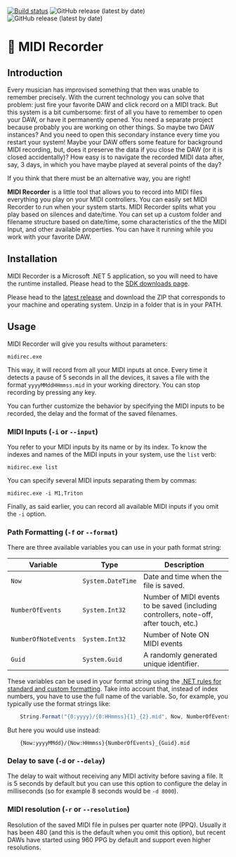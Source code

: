 [![Build status](https://github.com/icalvo/Icm.MidiRecorder/actions/workflows/ci.yml/badge.svg)](https://github.com/icalvo/Icm.MidiRecorder/actions/workflows/ci.yml)
![GitHub release (latest by date)](https://img.shields.io/github/v/release/MidiRecorder/MidiRecorder)
![GitHub release (latest by date)](https://img.shields.io/github/downloads/MidiRecorder/MidiRecorder/total)

# 🎹 MIDI Recorder

## Introduction

Every musician has improvised something that then was unable to remember precisely. With the current technology you can solve that problem: just fire your favorite DAW and click record on a MIDI track. But this system is a bit cumbersome: first of all you have to remember to open your DAW, or have it permanently opened. You need a separate project because probably you are working on other things. So maybe two DAW instances? And you need to open this secondary instance every time you restart your system! Maybe your DAW offers some feature for background MIDI recording, but, does it preserve the data if you close the DAW (or it is closed accidentally)? How easy is to navigate the recorded MIDI data after, say, 3 days, in which you have maybe played at several points of the day?

If you think that there must be an alternative way, you are right!

**MIDI Recorder** is a little tool that allows you to record into MIDI files everything you play on your MIDI controllers. You can easily set MIDI Recorder to run when your system starts. MIDI Recorder splits what you play based on silences and date/time. You can set up a custom folder and filename structure based on date/time, some characteristics of the the MIDI Input, and other available properties. You can have it running while you work with your favorite DAW.

## Installation

MIDI Recorder is a Microsoft .NET 5 application, so you will need to have the runtime installed. Please head to the [SDK downloads page](https://dotnet.microsoft.com/download/visual-studio-sdks).

Please head to the [latest release](https://github.com/MidiRecorder/MidiRecorder/releases/latest) and download the ZIP that corresponds to your machine and operating system. Unzip in a folder that is in your PATH.

## Usage

MIDI Recorder will give you results without parameters:
```
midirec.exe
```

This way, it will record from all your MIDI inputs at once. Every time it detects a pause of 5 seconds in all the devices, it saves a file with the format `yyyyMMddHHmmss.mid` in your working directory. You can stop recording by pressing any key.

You can further customize the behavior by specifying the MIDI inputs to be recorded, the delay and the format of the saved filenames.

### MIDI Inputs (`-i` or `--input`)

You refer to your MIDI inputs by its name or by its index. To know the indexes and names of the MIDI inputs in your system, use the `list` verb:

```
midirec.exe list
```

You can specify several MIDI inputs separating them by commas:

```
midirec.exe -i M1,Triton
```

Finally, as said earlier, you can record all available MIDI inputs if you omit the `-i` option.

### Path Formatting (`-f` or `--format`)

There are three available variables you can use in your path format string:


Variable | Type | Description
---------|------|------------
`Now` | `System.DateTime` | Date and time when the file is saved.
`NumberOfEvents` | `System.Int32`  | Number of MIDI events to be saved (including controllers, note-off, after touch, etc.)
`NumberOfNoteEvents` | `System.Int32` | Number of Note ON MIDI events
`Guid`  | `System.Guid` | A randomly generated unique identifier.

These variables can be used in your format string using the [.NET rules for standard and custom formatting](https://docs.microsoft.com/es-es/dotnet/standard/base-types/formatting-types). Take into account that, instead of index numbers, you have to use the full name of the variable. So, for example, you typically use the format strings like:

```csharp
	String.Format("{0:yyyy}/{0:HHmmss}{1}_{2}.mid", Now, NumberOfEvents, Guid);
```

But here you would use instead:
```
	{Now:yyyyMMdd}/{Now:HHmmss}{NumberOfEvents}_{Guid}.mid
```

### Delay to save (`-d` or `--delay`)
The delay to wait without receiving any MIDI activity before saving a file. It is 5 seconds by default but you can use this option to configure the delay in milliseconds (so for example 8 seconds would be `-d 8000`).

### MIDI resolution (`-r` or `--resolution`)
Resolution of the saved MIDI file in pulses per quarter note (PPQ). Usually it has been 480 (and this is the default when you omit this option), but recent DAWs have started using 960 PPG by default and support even higher resolutions.
